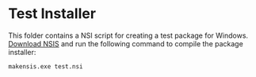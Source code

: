 Test Installer
===========================

This folder contains a NSI script for creating a test package for Windows.
[Download NSIS](http://nsis.sourceforge.net/Download) and run the following command to compile the package installer:

```
makensis.exe test.nsi
```
